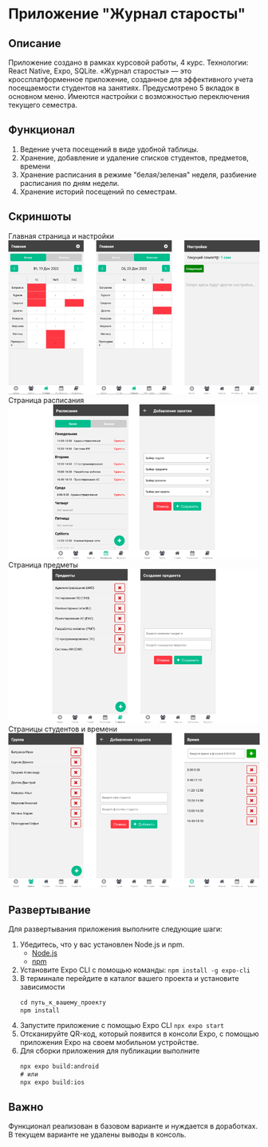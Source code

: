 # Приложение "Журнал старосты"

## Описание
Приложение создано в рамках курсовой работы, 4 курс. Технологии: React Native, Expo, SQLite.
«Журнал старосты» — это кроссплатформенное приложение, созданное для эффективного учета посещаемости студентов на занятиях. Предусмотрено 5 вкладок в основном меню. Имеются настройки с возможностью переключения текущего семестра.

## Функционал
1. Ведение учета посещений в виде удобной таблицы.
2. Хранение, добавление и удаление списков студентов, предметов, времени
3. Хранение расписания в режиме "белая/зеленая" неделя, разбиение расписания по дням недели.
4. Хранение историй посещений по семестрам.

## Скриншоты
Главная страница и настройки
![Главная страница и настройки](screenshots/1.png)
Страница расписания
![Страница расписания](screenshots/2.png)
Страница предметы
![Страница предметы](screenshots/3.png)
Страницы студентов и времени
![Страницы студентов и времени](screenshots/4.png)

## Развертывание
Для развертывания приложения выполните следующие шаги:

1. Убедитесь, что у вас установлен Node.js и npm.
   - [Node.js](https://nodejs.org/)
   - [npm](https://www.npmjs.com/get-npm)
2. Установите Expo CLI с помощью команды:
   `npm install -g expo-cli`
3. В терминале перейдите в каталог вашего проекта и установите зависимости
    ```
    cd путь_к_вашему_проекту
    npm install
    ```
4. Запустите приложение с помощью Expo CLI
    `npx expo start`
5. Отсканируйте QR-код, который появится в консоли Expo, с помощью приложения Expo на своем мобильном устройстве.
6. Для сборки приложения для публикации выполните
    ```
    npx expo build:android
    # или
    npx expo build:ios
    ```

## Важно
Функционал реализован в базовом варианте и нуждается в доработках. В текущем варианте не удалены выводы в консоль.
